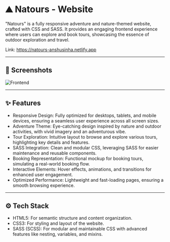 # ⛰️ Natours - Website

"Natours" is a fully responsive adventure and nature-themed website, crafted with CSS and SASS. It provides an engaging frontend experience where users can explore and book tours, showcasing the essence of outdoor exploration and travel.

Link: https://natours-anshusinha.netlify.app

---

## 📸 Screenshots

![Frontend](final-images/natours_website.webp)

---

## ✨ Features

- Responsive Design: Fully optimized for desktops, tablets, and mobile devices, ensuring a seamless user experience across all screen sizes.
- Adventure Theme: Eye-catching design inspired by nature and outdoor activities, with vivid imagery and an adventurous vibe.
- Tour Exploration: Intuitive layout to browse and explore various tours, highlighting key details and features.
- SASS Integration: Clean and modular CSS, leveraging SASS for easier maintenance and reusable components.
- Booking Representation: Functional mockup for booking tours, simulating a real-world booking flow.
- Interactive Elements: Hover effects, animations, and transitions for enhanced user engagement.
- Optimized Performance: Lightweight and fast-loading pages, ensuring a smooth browsing experience.

---

## ⚙️ Tech Stack

- HTML5: For semantic structure and content organization.
- CSS3: For styling and layout of the website.
- SASS (SCSS): For modular and maintainable CSS with advanced features like nesting, variables, and mixins.
